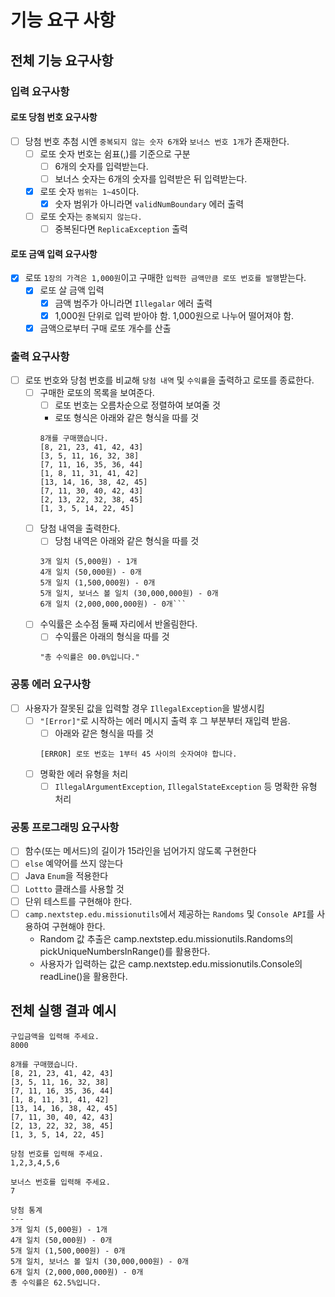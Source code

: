 # 기능 요구 사항

## 전체 기능 요구사항

### 입력 요구사항
#### 로또 당첨 번호 요구사항
- [ ] 당첨 번호 추첨 시엔 `중복되지 않는 숫자 6개`와 `보너스 번호 1개`가 존재한다.
  - [ ] 로또 숫자 번호는 쉼표(,)를 기준으로 구분
    - [ ] 6개의 숫자를 입력받는다.
    - [ ] 보너스 숫자는 6개의 숫자를 입력받은 뒤 입력받는다.
  - [x] 로또 숫자 `범위는 1~45`이다.
    - [x] 숫자 범위가 아니라면 `validNumBoundary` 에러 출력
  - [ ] 로또 숫자는 `중복되지 않는다.`
    - [ ] 중복된다면 `ReplicaException` 출력
  
#### 로또 금액 입력 요구사항
- [x] 로또 `1장의 가격은 1,000원`이고 구매한 `입력한 금액만큼 로또 번호를 발행`받는다.
  - [x] 로또 살 금액 입력
    - [x] 금액 범주가 아니라면 `Illegalar` 에러 출력
    - [x] 1,000원 단위로 입력 받아야 함. 1,000원으로 나누어 떨어져야 함.
  - [x] 금액으로부터 구매 로또 개수를 산출

### 출력 요구사항
- [ ] 로또 번호와 당첨 번호를 비교해 `당첨 내역` 및 `수익률`을 출력하고 로또를 종료한다.
  - [ ] 구매한 로또의 목록을 보여준다.
    - [ ] 로또 번호는 오름차순으로 정렬하여 보여줄 것
    - 로또 형식은 아래와 같은 형식을 따를 것
    ```
    8개를 구매했습니다.
    [8, 21, 23, 41, 42, 43]
    [3, 5, 11, 16, 32, 38]
    [7, 11, 16, 35, 36, 44]
    [1, 8, 11, 31, 41, 42]
    [13, 14, 16, 38, 42, 45]
    [7, 11, 30, 40, 42, 43]
    [2, 13, 22, 32, 38, 45]
    [1, 3, 5, 14, 22, 45]
    
    ```
  - [ ] 당첨 내역을 출력한다.
    - [ ] 당첨 내역은 아래와 같은 형식을 따를 것
    ```
    3개 일치 (5,000원) - 1개
    4개 일치 (50,000원) - 0개
    5개 일치 (1,500,000원) - 0개
    5개 일치, 보너스 볼 일치 (30,000,000원) - 0개
    6개 일치 (2,000,000,000원) - 0개```
  - [ ] 수익률은 소수점 둘째 자리에서 반올림한다.
    - [ ] 수익률은 아래의 형식을 따를 것
    ```
    "총 수익률은 00.0%입니다."
    ```

### 공통 에러 요구사항
- [ ] 사용자가 잘못된 값을 입력할 경우 `IllegalException`을 발생시킴
  - [ ] `"[Error]"`로 시작하는 에러 메시지 출력 후 그 부분부터 재입력 받음.
    - [ ] 아래와 같은 형식을 따를 것
    ```
    [ERROR] 로또 번호는 1부터 45 사이의 숫자여야 합니다.
    ```
  - [ ] 명확한 에러 유형을 처리
    - [ ] `IllegalArgumentException`, `IllegalStateException` 등 명확한 유형 처리 
### 공통 프로그래밍 요구사항
- [ ] 함수(또는 메서드)의 길이가 15라인을 넘어가지 않도록 구현한다
- [ ] `else` 예약어를 쓰지 않는다
- [ ] Java `Enum`을 적용한다
- [ ] `Lottto` 클래스를 사용할 것
- [ ] 단위 테스트를 구현해야 한다.
- [ ] `camp.nextstep.edu.missionutils`에서 제공하는 `Randoms` 및 `Console API`를 사용하여 구현해야 한다.
  - Random 값 추출은 camp.nextstep.edu.missionutils.Randoms의 pickUniqueNumbersInRange()를 활용한다.
  - 사용자가 입력하는 값은 camp.nextstep.edu.missionutils.Console의 readLine()을 활용한다.
## 전체 실행 결과 예시
```
구입금액을 입력해 주세요.
8000

8개를 구매했습니다.
[8, 21, 23, 41, 42, 43] 
[3, 5, 11, 16, 32, 38] 
[7, 11, 16, 35, 36, 44] 
[1, 8, 11, 31, 41, 42] 
[13, 14, 16, 38, 42, 45] 
[7, 11, 30, 40, 42, 43] 
[2, 13, 22, 32, 38, 45] 
[1, 3, 5, 14, 22, 45]

당첨 번호를 입력해 주세요.
1,2,3,4,5,6

보너스 번호를 입력해 주세요.
7

당첨 통계
---
3개 일치 (5,000원) - 1개
4개 일치 (50,000원) - 0개
5개 일치 (1,500,000원) - 0개
5개 일치, 보너스 볼 일치 (30,000,000원) - 0개
6개 일치 (2,000,000,000원) - 0개
총 수익률은 62.5%입니다.

```

